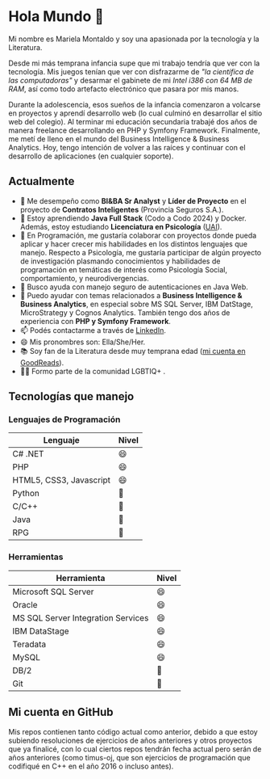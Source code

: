 # Hola Mundo 👋
Mi nombre es Mariela Montaldo y soy una apasionada por la tecnología y la Literatura. 

Desde mi más temprana infancia supe que mi trabajo tendría que ver con la tecnología. Mis juegos tenían que ver con disfrazarme de <i>"la científica de las computadoras"</i> y desarmar el gabinete de mi <i>Intel i386 con 64 MB de RAM</i>, así como todo artefacto electrónico que pasara por mis manos.

Durante la adolescencia, esos sueños de la infancia comenzaron a volcarse en proyectos y aprendí desarrollo web (lo cual culminó en desarrollar el sitio web del colegio). Al terminar mi educación secundaria trabajé dos años de manera freelance desarrollando en PHP y Symfony Framework. Finalmente, me metí de lleno en el mundo del Business Intelligence & Business Analytics. Hoy, tengo intención de volver a las raíces y continuar con el desarrollo de aplicaciones (en cualquier soporte).

## Actualmente

- 🔭 Me desempeño como <b>BI&BA Sr Analyst</b> y <b>Líder de Proyecto</b> en el proyecto de <b>Contratos Inteligentes</b> (Provincia Seguros S.A.).
- 🌱 Estoy aprendiendo <b>Java Full Stack</b> (Codo a Codo 2024) y Docker. Además, estoy estudiando <b>Licenciatura en Psicología</b> ([UAI](https://uai.edu.ar/facultades/psicolog%C3%ADa-y-relaciones-humanas/licenciatura-en-psicolog%C3%ADa/)).
- 👯 En Programación, me gustaría colaborar con proyectos donde pueda aplicar y hacer crecer mis habilidades en los distintos lenguajes que manejo. Respecto a Psicología, me gustaría participar de algún proyecto de investigación plasmando conocimientos y habilidades de programación en temáticas de interés como Psicología Social, comportamiento, y neurodivergencias.
- 🤔 Busco ayuda con manejo seguro de autenticaciones en Java Web.
- 💬 Puedo ayudar con temas relacionados a <b>Business Intelligence & Business Analytics</b>, en especial sobre MS SQL Server, IBM DatStage, MicroStrategy y Cognos Analytics. También tengo dos años de experiencia con <b>PHP y Symfony Framework</b>.
- 📫 Podés contactarme a través de [LinkedIn](https://www.linkedin.com/in/mmontaldo/).
- 😄 Mis pronombres son: Ella/She/Her.
- :books: Soy fan de la Literatura desde muy temprana edad ([mi cuenta en GoodReads](https://www.goodreads.com/user/show/76202148-mariela)).
- :rainbow_flag: Formo parte de la comunidad LGBTIQ+ .

## Tecnologías que manejo

### Lenguajes de Programación
| Lenguaje  | Nivel |
| ------------- | ------------- |
| C# .NET  | :smile:  |
| PHP  | :smile: |
| HTML5, CSS3, Javascript  | :smile:  |
| Python  | :slightly_smiling_face:  |
| C/C++  | :slightly_smiling_face:  |
| Java  | :slightly_smiling_face:  |
| RPG  | :slightly_smiling_face: |

### Herramientas
| Herramienta  | Nivel |
| ------------- | ------------- |
| Microsoft SQL Server  | :smile:  |
| Oracle  | :smile: |
| MS SQL Server Integration Services  | :smile: |
| IBM DataStage  | :smile: |
| Teradata  | :smile:  |
| MySQL  | :smile:  |
| DB/2  | :slightly_smiling_face:  |
| Git  | :slightly_smiling_face:  |

## Mi cuenta en GitHub
Mis repos contienen tanto código actual como anterior, debido a que estoy subiendo resoluciones de ejercicios de años anteriores y otros proyectos que ya finalicé, con lo cual ciertos repos tendrán fecha actual pero serán de años anteriores (como timus-oj, que son ejercicios de programación que codifiqué en C++ en el año 2016 o incluso antes).
